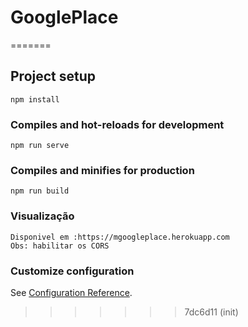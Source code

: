 
# GooglePlace

=======
## Project setup
```
npm install
```

### Compiles and hot-reloads for development
```
npm run serve
```

### Compiles and minifies for production
```
npm run build
```

### Visualização
```
Disponivel em :https://mgoogleplace.herokuapp.com
Obs: habilitar os CORS
```

### Customize configuration
See [Configuration Reference](https://cli.vuejs.org/config/).
>>>>>>> 7dc6d11 (init)
